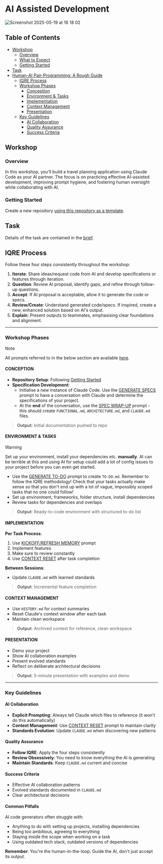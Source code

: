 # AI Assisted Development

![Screenshot 2025-05-19 at 16 18 02](https://github.com/user-attachments/assets/885d196b-e9b8-47ee-84de-d4533c42f3b7)

## Table of Contents

- [Workshop](#workshop)
  - [Overview](#overview)
  - [What to Expect](#what-to-expect)
  - [Getting Started](#getting-started)
- [Task](#task)
- [Human-AI Pair-Programming: A Rough Guide](#human-ai-pair-programming-a-rough-guide)
  - [IQRE Process](#iqre-process)
  - [Workshop Phases](#workshop-phases)
    - [Conception](#conception)
    - [Environment & Tasks](#environment--tasks)
    - [Implementation](#implementation)
    - [Context Management](#context-management)
    - [Presentation](#presentation)
  - [Key Guidelines](#key-guidelines)
    - [AI Collaboration](#ai-collaboration)
    - [Quality Assurance](#quality-assurance)
    - [Success Criteria](#success-criteria)

## Workshop

### Overview

In this workshop, you'll build a travel planning application using Claude Code as your AI partner. The focus is on practicing effective AI-assisted development, improving prompt hygiene, and fostering human oversight while collaborating with AI.

### Getting Started

Create a new repository [using this repository as a template](https://github.com/new?template_name=fac-ws_ai_assisted_development&template_owner=TandemCreativeDev).

## Task

Details of the task are contained in the [brief](BRIEF.md).

## IQRE Process

Follow these four steps consistently throughout the workshop:

1. **Iterate**: Share ideas/request code from AI and develop specifications or features through iteration.
2. **Question**: Review AI proposal, identify gaps, and refine through follow-up questions.
3. **Accept**: If AI proposal is acceptable, allow it to generate the code or specs.
4. **Review/Create**: Understand generated code/specs. If inspired, create a new, enhanced solution based on AI's output.
5. **Explain**: Present outputs to teammates, emphasising clear foundations and alignment.

---

### Workshop Phases

> [!NOTE]
> All prompts referred to in the below section are available [here](PROMPTS.md).

#### CONCEPTION

- **Repository Setup**: Following [Getting Started](#getting-started)
- **Specification Development**:
  - Initialise a new instance of Claude Code. Use the [GENERATE SPECS](PROMPTS.md#generate-specs) prompt to have a conversation with Claude and determine the specifications of your project.
  - At the **end** of the conversation, use the [SPEC WRAP-UP](PROMPTS.md#spec-wrap-up) prompt - this should create `FUNCTIONAL.md`, `ARCHITECTURE.md`, and `CLAUDE.md` files.

> **Output**: Initial documentation pushed to repo

#### ENVIRONMENT & TASKS

> [!WARNING]  
> Set up your environment, install your dependencies etc. **manually**. AI can be terrible at this and using AI for setup could add a lot of config issues to your project before you can even get started.

- Use the [GENERATE TO-DO](PROMPTS.md#generate-to-do) prompt to create `TO-DO.md`. Remember to follow the IQRE methodology! Check that your tasks actually make sense so that you don't end up with a lot of vague, impossibly scoped tasks that no one could follow!
- Set up environment, frameworks, folder structure, install dependencies
- Review tasks for dependencies and overlaps

> **Output**: Ready-to-code environment with structured to-do list

#### IMPLEMENTATION

**Per Task Process**:

1. Use [KICKOFF/REFRESH MEMORY](PROMPTS.md#kickoff--refresh-memory) prompt
2. Implement features
3. Make sure to review constantly
4. Use [CONTEXT RESET](PROMPTS.md#context-reset) after task completion

**Between Sessions**:

- Update `CLAUDE.md` with learned standards

> **Output**: Incremental feature completion

#### CONTEXT MANAGEMENT

- Use `HISTORY.md` for context summaries
- Reset Claude's context window after each task
- Maintain clean workspace

> **Output**: Archived context for reference, clean workspace

#### PRESENTATION

- Demo your project
- Show AI collaboration examples
- Present evolved standards
- Reflect on deliberate architectural decisions

> **Output**: 5-minute presentation with examples and demo

---

### Key Guidelines

#### AI Collaboration

- **Explicit Prompting**: Always tell Claude which files to reference (it won't do this automatically)
- **Context Management**: Use [CONTEXT RESET](PROMPTS.md#context-reset) prompt to maintain clarity
- **Standards Evolution**: Update `CLAUDE.md` when discovering new patterns

#### Quality Assurance

- **Follow IQRE**: Apply the four steps consistently
- **Review Obsessively**: You need to know everything the AI is generating
- **Maintain Standards**: Keep `CLAUDE.md` current and concise

#### Success Criteria

- Effective AI collaboration patterns
- Evolved standards documented in `CLAUDE.md`
- Clear architectural decisions

#### Common Pitfalls

AI code generators often struggle with:

- Anything to do with setting up projects, installing dependencies
- Being too ambitious, agreeing to everything
- Staying inside the scope when working on a task
- Using outdated tech stack, outdated versions of dependencies

**Remember**: You're the human-in-the-loop. Guide the AI, don't just accept its output.
